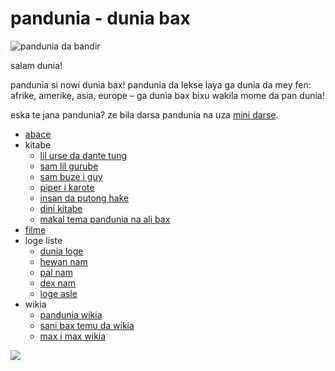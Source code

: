 pandunia - dunia bax
=====================

![](http://www.pandunia.info/bandir/bandir.png "pandunia da bandir")

salam dunia!

pandunia si nowi dunia bax! pandunia da lekse laya ga dunia da mey
fen: afrike, amerike, asia, europe – ga dunia bax bixu wakila mome
da pan dunia!

eska te jana pandunia? ze bila darsa pandunia na uza [mini darse](mini_darse.html).


* [abace](abc.md)
* kitabe
  * [lil urse da dante tung](baru_dante.md)
  * [sam lil gurube](3_lil_gurube.md)
  * [sam buze i guy](3_buze_i_guy.md)
  * [piper i karote](piper_i_karot.md)
  * [insan da putong hake](putong_hake.md)
  * [dini kitabe](dini_kitabe.md)
  * [makal tema pandunia na ali bax](makal_tema_pandunia.md)
* [filme](filme.md)
* loge liste
  * [dunia loge](lekse/dunia_loge.html)
  * [hewan nam](lekse/hewan.html)
  * [pal nam](lekse/pal.html)
  * [dex nam](dex_nam.md)
  * [loge asle](loge_asle.md)
* wikia
  * [pandunia wikia](https://pandunia.wikia.com/wiki/Pandunia_Wiki)
  * [sani bax temu da wikia](http://eo.sani-bax.wikia.com/wiki/Kategorio:Sani_bax)
  * [max i max wikia](http://eo.pandunia.wikia.com/wiki/Ali_pandunia_wikia)


![](http://www.pandunia.info/grafe/pandunia_ge_waterman.png)

